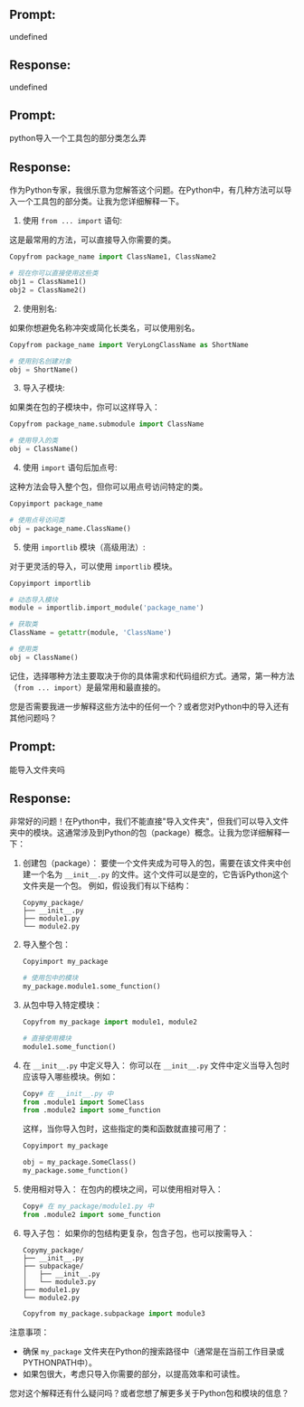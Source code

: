 ## Prompt:
undefined

## Response:
undefined

## Prompt:
python导入一个工具包的部分类怎么弄

## Response:
作为Python专家，我很乐意为您解答这个问题。在Python中，有几种方法可以导入一个工具包的部分类。让我为您详细解释一下。

1. 使用 `from ... import` 语句:

这是最常用的方法，可以直接导入你需要的类。

```python
Copyfrom package_name import ClassName1, ClassName2

# 现在你可以直接使用这些类
obj1 = ClassName1()
obj2 = ClassName2()
```

2. 使用别名:

如果你想避免名称冲突或简化长类名，可以使用别名。

```python
Copyfrom package_name import VeryLongClassName as ShortName

# 使用别名创建对象
obj = ShortName()
```

3. 导入子模块:

如果类在包的子模块中，你可以这样导入：

```python
Copyfrom package_name.submodule import ClassName

# 使用导入的类
obj = ClassName()
```

4. 使用 `import` 语句后加点号:

这种方法会导入整个包，但你可以用点号访问特定的类。

```python
Copyimport package_name

# 使用点号访问类
obj = package_name.ClassName()
```

5. 使用 `importlib` 模块（高级用法）:

对于更灵活的导入，可以使用 `importlib` 模块。

```python
Copyimport importlib

# 动态导入模块
module = importlib.import_module('package_name')

# 获取类
ClassName = getattr(module, 'ClassName')

# 使用类
obj = ClassName()
```

记住，选择哪种方法主要取决于你的具体需求和代码组织方式。通常，第一种方法（`from ... import`）是最常用和最直接的。

您是否需要我进一步解释这些方法中的任何一个？或者您对Python中的导入还有其他问题吗？

## Prompt:
能导入文件夹吗

## Response:
非常好的问题！在Python中，我们不能直接"导入文件夹"，但我们可以导入文件夹中的模块。这通常涉及到Python的包（package）概念。让我为您详细解释一下：

1. 创建包（package）： 要使一个文件夹成为可导入的包，需要在该文件夹中创建一个名为 `__init__.py` 的文件。这个文件可以是空的，它告诉Python这个文件夹是一个包。 例如，假设我们有以下结构：
   ```
   Copymy_package/
   ├── __init__.py
   ├── module1.py
   └── module2.py
   ```
2. 导入整个包：
   ```python
   Copyimport my_package

   # 使用包中的模块
   my_package.module1.some_function()
   ```
3. 从包中导入特定模块：
   ```python
   Copyfrom my_package import module1, module2

   # 直接使用模块
   module1.some_function()
   ```
4. 在 `__init__.py` 中定义导入： 你可以在 `__init__.py` 文件中定义当导入包时应该导入哪些模块。例如：
   ```python
   Copy# 在 __init__.py 中
   from .module1 import SomeClass
   from .module2 import some_function
   ```
   这样，当你导入包时，这些指定的类和函数就直接可用了：
   ```python
   Copyimport my_package

   obj = my_package.SomeClass()
   my_package.some_function()
   ```
5. 使用相对导入： 在包内的模块之间，可以使用相对导入：
   ```python
   Copy# 在 my_package/module1.py 中
   from .module2 import some_function
   ```
6. 导入子包： 如果你的包结构更复杂，包含子包，也可以按需导入：
   ```
   Copymy_package/
   ├── __init__.py
   ├── subpackage/
   │   ├── __init__.py
   │   └── module3.py
   ├── module1.py
   └── module2.py
   ```

   ```python
   Copyfrom my_package.subpackage import module3
   ```

注意事项：

* 确保 `my_package` 文件夹在Python的搜索路径中（通常是在当前工作目录或PYTHONPATH中）。
* 如果包很大，考虑只导入你需要的部分，以提高效率和可读性。

您对这个解释还有什么疑问吗？或者您想了解更多关于Python包和模块的信息？

